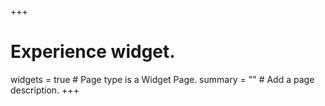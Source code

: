 +++
# Experience widget.
widgets = true  # Page type is a Widget Page.
summary = ""  # Add a page description.
+++

